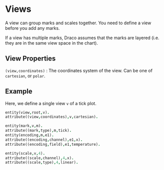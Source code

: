 # Views

A view can group marks and scales together. You need to define a view before you add any marks.

If a view has multiple marks, Draco assumes that the marks are layered (i.e. they are in the same view space in the
chart).

## View Properties

`(view,coordinates)` : The coordinates system of the view. Can be one of `cartesian`, or `polar`.

## Example

Here, we define a single view `v` of a tick plot.

```prolog
entity(view,root,v).
attribute((view,coordinates),v,cartesian).

entity(mark,v,m).
attribute((mark,type),m,tick).
entity(encoding,m,e1).
attribute((encoding,channel),e1,x).
attribute((encoding,field),e1,temperature).

entity(scale,v,4).
attribute((scale,channel),4,x).
attribute((scale,type),4,linear).
```
